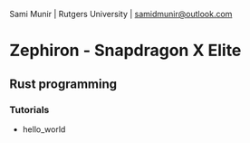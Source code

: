Sami Munir | Rutgers University | samidmunir@outlook.com
# Zephiron - Snapdragon X Elite
## Rust programming
### Tutorials
- hello_world